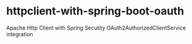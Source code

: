 # httpclient-with-spring-boot-oauth
Apache Http Client with Spring Secutity OAuth2AuthorizedClientService  integration 
